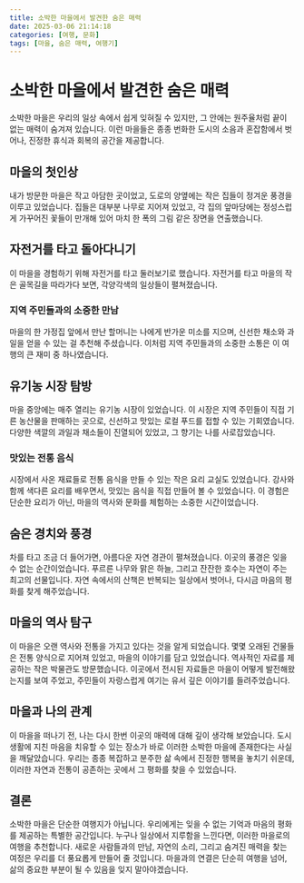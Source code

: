 ```yaml
---
title: 소박한 마을에서 발견한 숨은 매력
date: 2025-03-06 21:14:18
categories: [여행, 문화]
tags: [마을, 숨은 매력, 여행기]
---
```


# 소박한 마을에서 발견한 숨은 매력

소박한 마을은 우리의 일상 속에서 쉽게 잊혀질 수 있지만, 그 안에는 원주율처럼 끝이 없는 매력이 숨겨져 있습니다. 이런 마을들은 종종 번화한 도시의 소음과 혼잡함에서 벗어나, 진정한 휴식과 회복의 공간을 제공합니다. 

## 마을의 첫인상

내가 방문한 마을은 작고 아담한 곳이었고, 도로의 양옆에는 작은 집들이 정겨운 풍경을 이루고 있었습니다. 집들은 대부분 나무로 지어져 있었고, 각 집의 앞마당에는 정성스럽게 가꾸어진 꽃들이 만개해 있어 마치 한 폭의 그림 같은 장면을 연출했습니다. 

## 자전거를 타고 돌아다니기

이 마을을 경험하기 위해 자전거를 타고 둘러보기로 했습니다. 자전거를 타고 마을의 작은 골목길을 따라가다 보면, 각양각색의 일상들이 펼쳐졌습니다. 

### 지역 주민들과의 소중한 만남

마을의 한 가정집 앞에서 만난 할머니는 나에게 반가운 미소를 지으며, 신선한 채소와 과일을 얻을 수 있는 걸 추천해 주셨습니다. 이처럼 지역 주민들과의 소중한 소통은 이 여행의 큰 재미 중 하나였습니다. 

## 유기농 시장 탐방

마을 중앙에는 매주 열리는 유기농 시장이 있었습니다. 이 시장은 지역 주민들이 직접 기른 농산물을 판매하는 곳으로, 신선하고 맛있는 로컬 푸드를 접할 수 있는 기회였습니다. 다양한 색깔의 과일과 채소들이 진열되어 있었고, 그 향기는 나를 사로잡았습니다. 

### 맛있는 전통 음식

시장에서 사온 재료들로 전통 음식을 만들 수 있는 작은 요리 교실도 있었습니다. 강사와 함께 색다른 요리를 배우면서, 맛있는 음식을 직접 만들어 볼 수 있었습니다. 이 경험은 단순한 요리가 아닌, 마을의 역사와 문화를 체험하는 소중한 시간이었습니다. 

## 숨은 경치와 풍경

차를 타고 조금 더 들어가면, 아름다운 자연 경관이 펼쳐졌습니다. 이곳의 풍경은 잊을 수 없는 순간이었습니다. 푸르른 나무와 맑은 하늘, 그리고 잔잔한 호수는 자연이 주는 최고의 선물입니다. 자연 속에서의 산책은 반복되는 일상에서 벗어나, 다시금 마음의 평화를 찾게 해주었습니다.  

## 마을의 역사 탐구

이 마을은 오랜 역사와 전통을 가지고 있다는 것을 알게 되었습니다. 몇몇 오래된 건물들은 전통 양식으로 지어져 있었고, 마을의 이야기를 담고 있었습니다. 역사적인 자료를 제공하는 작은 박물관도 방문했습니다. 이곳에서 전시된 자료들은 마을이 어떻게 발전해왔는지를 보여 주었고, 주민들이 자랑스럽게 여기는 유서 깊은 이야기를 들려주었습니다. 

## 마을과 나의 관계

이 마을을 떠나기 전, 나는 다시 한번 이곳의 매력에 대해 깊이 생각해 보았습니다. 도시 생활에 지친 마음을 치유할 수 있는 장소가 바로 이러한 소박한 마을에 존재한다는 사실을 깨달았습니다. 우리는 종종 복잡하고 분주한 삶 속에서 진정한 행복을 놓치기 쉬운데, 이러한 자연과 전통이 공존하는 곳에서 그 평화를 찾을 수 있었습니다.  

## 결론

소박한 마을은 단순한 여행지가 아닙니다. 우리에게는 잊을 수 없는 기억과 마음의 평화를 제공하는 특별한 공간입니다. 누구나 일상에서 지루함을 느낀다면, 이러한 마을로의 여행을 추천합니다. 새로운 사람들과의 만남, 자연의 소리, 그리고 숨겨진 매력을 찾는 여정은 우리를 더 풍요롭게 만들어 줄 것입니다. 마을과의 연결은 단순히 여행을 넘어, 삶의 중요한 부분이 될 수 있음을 잊지 말아야겠습니다.